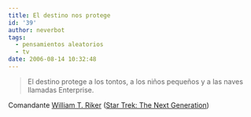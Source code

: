 ```yaml
---
title: El destino nos protege
id: '39'
author: neverbot
tags:
  - pensamientos aleatorios
  - tv
date: 2006-08-14 10:32:48
---
```


> El destino protege a los tontos, a los niños pequeños y a las naves llamadas Enterprise.

Comandante [William T. Riker](http://www.memory-alpha.org/en/wiki/William_T._Riker) ([Star Trek: The Next Generation](http://www.memory-alpha.org/en/wiki/Star_Trek:_The_Next_Generation))